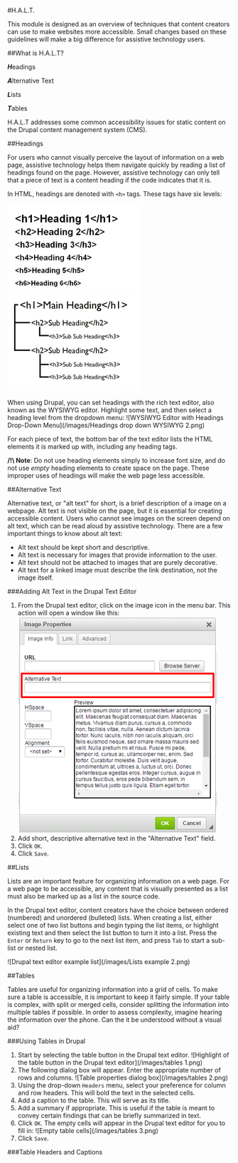 #H.A.L.T.

This module is designed as an overview of techniques that content creators can use to make websites more accessible.
Small changes based on these guidelines will make a big difference for assistive technology users. 


##What is H.A.L.T?

***H***eadings

***A***lternative Text

***L***ists

***T***ables

H.A.L.T addresses some common accessibility issues for static content on the Drupal content management system (CMS). 

##Headings

For users who cannot visually perceive the layout of information on a web page, assistive technology helps them navigate quickly by reading a list of headings found on the page. However, assistive technology can only tell that a piece of text is a content heading if the code indicates that it is.

In HTML, headings are denoted with `<h>` tags. These tags have six levels:

![Heading Tag Levels H1-H6](/images/heading-tags.jpg) ![Heading Tags with Subheadings Shown](/images/heading-subheads.gif)

When using Drupal, you can set headings with the rich text editor, also known as the WYSIWYG editor. Highlight some text, and then select a heading level from the dropdown menu:
![WYSIWYG Editor with Headings Drop-Down Menu](/images/Headings drop down WYSIWYG 2.png)

For each piece of text, the bottom bar of the text editor lists the HTML elements it is marked up with, including any heading tags.

**/!\ Note**: Do not use heading elements simply to increase font size, and do not use *empty* heading elements to create space on the page. These improper uses of headings will make the web page less accessible. 

##Alternative Text

Alternative text, or "alt text" for short, is a brief description of a image on a webpage. Alt text is not visible on the page, but it is essential for creating accessible content. Users who cannot see images on the screen depend on alt text, which can be read aloud by assistive technology. There are a few important things to know about alt text:
* Alt text should be kept short and descriptive.
* Alt text is necessary for images that provide information to the user. 
* Alt text should not be attached to images that are purely decorative.
* Alt text for a linked image must describe the link destination, not the image itself. 

###Adding Alt Text in the Drupal Text Editor

1. From the Drupal text editor, click on the image icon in the menu bar. This action will open a window like this: 
![WYSIWYG image properties window](/images/alt-text-wysiwyg.png)
2. Add short, descriptive alternative text in the "Alternative Text" field.
3. Click `OK`. 
4. Click `Save`.

##Lists

Lists are an important feature for organizing information on a web page. For a web page to be accessible, any content that is visually presented as a list must also be marked up as a list in the source code. 

In the Drupal text editor, content creators have the choice between ordered (numbered) and unordered (bulleted) lists. When creating a list, either select one of two list buttons and begin typing the list items, or highlight existing text and then select the list button to turn it into a list. Press the `Enter` or `Return` key to go to the next list item, and press `Tab` to start a sub-list or nested list.

![Drupal text editor example list](/images/Lists example 2.png)

##Tables

Tables are useful for organizing information into a grid of cells. To make sure a table is accessible, it is important to keep it fairly simple. If your table is complex, with split or merged cells, consider splitting the information into multiple tables if possible. In order to assess complexity, imagine hearing the information over the phone. Can the it be understood without a visual aid? 

###Using Tables in Drupal

1. Start by selecting the table button in the Drupal text editor.
![Highlight of the table button in the Drupal text editor](/images/tables 1.png)
2. The following dialog box will appear. Enter the appropriate number of rows and columns.
![Table properties dialog box](/images/tables 2.png)
3. Using the drop-down `Headers` menu, select your preference for column and row headers. This will bold the text in the selected cells.
4. Add a caption to the table. This will serve as its title. 
5. Add a summary if appropriate. This is useful if the table is meant to convey certain findings that can be briefly summarized in text.
6. Click `OK`. The empty cells will appear in the Drupal text editor for you to fill in:
![Empty table cells](/images/tables 3.png)
7. Click `Save`.

###Table Headers and Captions
